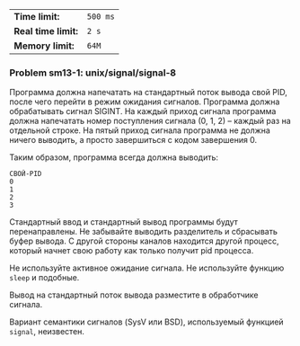 |                      |          |
|----------------------|----------|
| **Time limit:**      | `500 ms` |
| **Real time limit:** | `2 s`    |
| **Memory limit:**    | `64M`    |


### Problem sm13-1: unix/signal/signal-8

Программа должна напечатать на стандартный поток вывода свой PID, после чего перейти в режим
ожидания сигналов. Программа должна обрабатывать сигнал SIGINT. На каждый приход сигнала программа
должна напечатать номер поступления сигнала (0, 1, 2) – каждый раз на отдельной строке. На пятый
приход сигнала программа не должна ничего выводить, а просто завершиться с кодом завершения 0.

Таким образом, программа всегда должна выводить:

    
    
    СВОЙ-PID
    0
    1
    2
    3

Стандартный ввод и стандартный вывод программы будут перенаправлены. Не забывайте выводить
разделитель и сбрасывать буфер вывода. С другой стороны каналов находится другой процесс, который
начнет свою работу как только получит pid процесса.

Не используйте активное ожидание сигнала. Не используйте функцию `sleep` и подобные.

Вывод на стандартный поток вывода разместите в обработчике сигнала.

Вариант семантики сигналов (SysV или BSD), используемый функцией `signal`, неизвестен.

